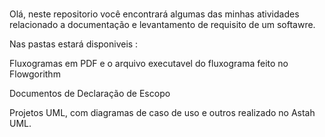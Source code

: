 #
Olá, neste repositorio você encontrará algumas das minhas atividades relacionado a documentação e levantamento de requisito de um softawre.

Nas pastas estará disponiveis :

Fluxogramas em PDF e o arquivo executavel do fluxograma feito no Flowgorithm 

Documentos de Declaração de Escopo

Projetos UML, com diagramas de caso de uso e outros realizado no Astah UML. 
#
 

